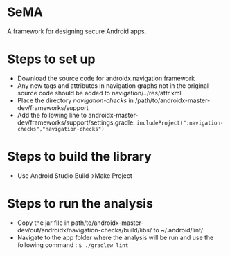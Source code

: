 # SeMA
 A framework for designing secure Android apps.

# Steps to set up

- Download the source code for androidx.navigation framework
- Any new tags and attributes in navigation graphs not in the original source code should be added to navigation/../res/attr.xml
- Place the directory *navigation-checks* in /path/to/androidx-master-dev/frameworks/support
- Add the following line to androidx-master-dev/frameworks/support/settings.gradle:
    `includeProject(":navigation-checks","navigation-checks")`

# Steps to build the library
- Use Android Studio Build->Make Project

# Steps to run the analysis
- Copy the jar file in path/to/androidx-master-dev/out/androidx/navigation-checks/build/libs/ to ~/.android/lint/
- Navigate to the app folder where the analysis will be run and use the following command :
    `$ ./gradlew lint`
